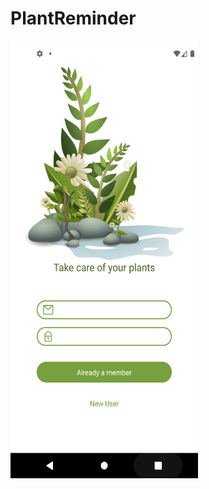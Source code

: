 # PlantReminder


<img src="https://github.com/leilahelhajjamy/PlantReminder/blob/main/src/images/PlantNow/login.png" width="300" height="700">
